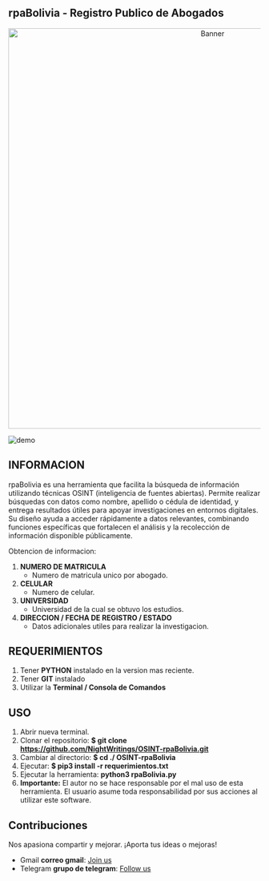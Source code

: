 ## rpaBolivia - Registro Publico de Abogados
<p align="center">
  <img src="https://i.ibb.co/Kj3d74Wc/screen.png" alt="Banner" width="800"/>
</p>

![demo]([https://i.ibb.co/HGd7Ny7/querytools.png](https://i.ibb.co/Kj3d74Wc/screen.png))



## **INFORMACION**
 rpaBolivia
 es una herramienta que facilita la búsqueda de información utilizando técnicas OSINT
 (inteligencia de fuentes abiertas). Permite realizar búsquedas con datos como nombre, apellido o cédula de identidad, y entrega resultados útiles para apoyar investigaciones en entornos digitales. Su diseño ayuda a acceder rápidamente a datos relevantes, combinando funciones específicas que fortalecen el análisis y la recolección de información disponible públicamente.

Obtencion de informacion:

1. **NUMERO DE MATRICULA**
   - Numero de matricula unico por abogado.
2. **CELULAR**
   - Numero de celular.
3. **UNIVERSIDAD**
   - Universidad de la cual se obtuvo los estudios.
4. **DIRECCION / FECHA DE REGISTRO / ESTADO**
   - Datos adicionales utiles para realizar la investigacion.

## **REQUERIMIENTOS**

1. Tener **PYTHON** instalado en la version mas reciente.
2. Tener **GIT** instalado
3. Utilizar la **Terminal / Consola de Comandos**

## **USO**

1. Abrir nueva terminal.
2. Clonar el repositorio: **$ git clone https://github.com/NightWritings/OSINT-rpaBolivia.git**
3. Cambiar al directorio: **$ cd ./ OSINT-rpaBolivia**
4. Ejecutar: **$ pip3 install -r requerimientos.txt**
5. Ejecutar la herramienta: **python3 rpaBolivia.py**
6. **Importante:** El autor no se hace responsable por el mal uso de esta herramienta. El usuario asume toda responsabilidad por sus acciones al utilizar este software.

## Contribuciones

Nos apasiona compartir y mejorar. ¡Aporta tus ideas o mejoras!

- Gmail **correo gmail**: [Join us](mail://blackraven01010@gmail.com)
- Telegram **grupo de telegram**: [Follow us](https://t.me/CypherNight_coders)
